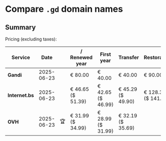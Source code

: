 # Compare `.gd` domain names

## Summary

Pricing (excluding taxes):

| Service | Date |  | / Renewed year | First year | Transfer | Restoration |
|--|--|--|--|--|--|--|
| **Gandi** | 2025-06-23 |  | € 80.00 | € 40.00 | € 40.00 | € 90.00 |
| **Internet.bs** | 2025-06-23 |  | € 46.65<br>($ 51.39) | € 42.65<br>($ 46.99) | € 45.29<br>($ 49.90) | € 128.39<br>($ 141.39) |
| **OVH** | 2025-06-23 | 🏆 | € 31.99<br>($ 34.99) | € 28.99<br>($ 31.99) | € 32.19<br>($ 35.69) |  |
